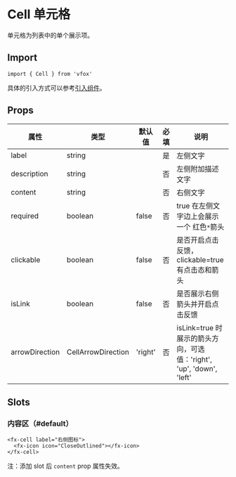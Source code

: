 # Cell 单元格

单元格为列表中的单个展示项。

## Import

```
import { Cell } from 'vfox'
```

具体的引入方式可以参考[引入组件](../guide/import.md)。

## Props

| 属性           | 类型               | 默认值  | 必填 | 说明                                                                |
| -------------- | ------------------ | ------- | ---- | ------------------------------------------------------------------- |
| label          | string             |         | 是   | 左侧文字                                                            |
| description    | string             |         | 否   | 左侧附加描述文字                                                    |
| content        | string             |         | 否   | 右侧文字                                                            |
| required       | boolean            | false   | 否   | true 在左侧文字边上会展示一个 红色`*`箭头                           |
| clickable      | boolean            | false   | 否   | 是否开启点击反馈，clickable=true 有点击态和箭头                     |
| isLink         | boolean            | false   | 否   | 是否展示右侧箭头并开启点击反馈                                      |
| arrowDirection | CellArrowDirection | 'right' | 否   | isLink=true 时展示的箭头方向，可选值：'right', 'up', 'down', 'left' |

## Slots

### 内容区（#default）

```
<fx-cell label="右侧图标">
  <fx-icon icon="CloseOutlined"></fx-icon>
</fx-cell>
```

注：添加 slot 后 `content` prop 属性失效。
